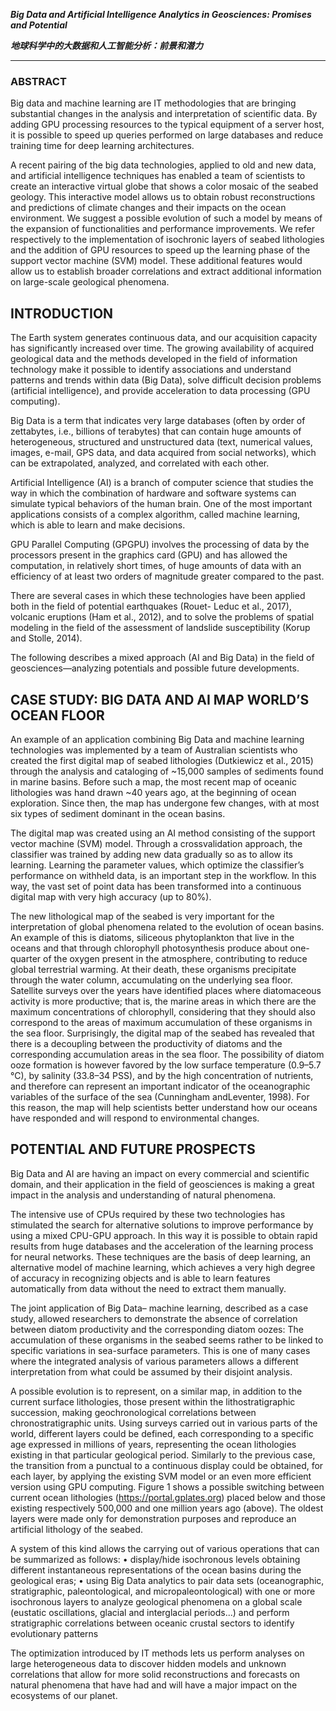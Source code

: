 ***Big Data and Artificial Intelligence Analytics in Geosciences: Promises and Potential***

***地球科学中的大数据和人工智能分析：前景和潜力***

---

### ABSTRACT

Big data and machine learning are IT methodologies that are bringing substantial changes in the analysis and interpretation of scientific data. By adding GPU processing resources to the typical equipment of a server host, it is possible to speed up queries performed on large databases and reduce training time for deep learning architectures.

A recent pairing of the big data technologies, applied to old and new data, and artificial intelligence techniques has enabled a team of scientists to create an interactive virtual globe that shows a color mosaic of the seabed geology. This interactive model allows us to obtain robust reconstructions and predictions of climate changes and their impacts on the ocean environment. We suggest a possible evolution of such a model by means of the expansion of functionalities and performance improvements. We refer respectively to the implementation of isochronic layers of seabed lithologies and the addition of GPU resources to speed up the learning phase of the support vector machine (SVM) model. These additional features would allow us to establish broader correlations and extract additional information on large-scale geological phenomena.

## INTRODUCTION

The Earth system generates continuous data, and our acquisition capacity has significantly increased over time. The growing availability of acquired geological data and the methods developed in the field of information technology make it possible to identify associations and understand patterns and trends within data (Big Data), solve difficult decision problems (artificial intelligence), and provide acceleration to data processing (GPU computing).

Big Data is a term that indicates very large databases (often by order of zettabytes, i.e., billions of terabytes) that can contain huge amounts of heterogeneous, structured and unstructured data (text, numerical values, images, e-mail, GPS data, and data acquired from social networks), which can be extrapolated, analyzed, and correlated with each other.

Artificial Intelligence (AI) is a branch of computer science that studies the way in which the combination of hardware and software systems can simulate typical behaviors of the human brain. One of the most important applications consists of a complex algorithm, called machine learning, which is able to learn and make decisions.

GPU Parallel Computing (GPGPU) involves the processing of data by the processors present in the graphics card (GPU) and has allowed the computation, in relatively short times, of huge amounts of data with an efficiency of at least two orders of magnitude greater compared to the past.

There are several cases in which these technologies have been applied both in the field of potential earthquakes (Rouet- Leduc et al., 2017), volcanic eruptions (Ham et al., 2012), and to solve the problems of spatial modeling in the field of the assessment of landslide susceptibility (Korup and Stolle, 2014).

The following describes a mixed approach (AI and Big Data) in the field of geosciences—analyzing potentials and possible future developments.

## CASE STUDY: BIG DATA AND AI MAP WORLD’S OCEAN FLOOR

An example of an application combining Big Data and machine learning technologies was implemented by a team of Australian scientists who created the first digital map of seabed lithologies (Dutkiewicz et al., 2015) through the analysis and cataloging of ~15,000 samples of sediments found in marine basins. Before such a map, the most recent map of oceanic lithologies was hand drawn ~40 years ago, at the beginning of ocean exploration. Since then, the map has undergone few changes, with at most six types of sediment dominant in the ocean basins.

The digital map was created using an AI method consisting of the support vector machine (SVM) model. Through a crossvalidation approach, the classifier was trained by adding new data gradually so as to allow its learning. Learning the parameter values, which optimize the classifier’s performance on withheld data, is an important step in the workflow. In this way, the vast set of point data has been transformed into a continuous digital map with very high accuracy (up to 80%).

The new lithological map of the seabed is very important for the interpretation of global phenomena related to the evolution of ocean basins. An example of this is diatoms, siliceous phytoplankton that live in the oceans and that through chlorophyll photosynthesis produce about one-quarter of the oxygen present in the atmosphere, contributing to reduce global terrestrial warming. At their death, these organisms precipitate through the water column, accumulating on the underlying sea floor. Satellite surveys over the years have identified places where diatomaceous activity is more productive; that is, the marine areas in which there are the maximum concentrations of chlorophyll, considering that they should also correspond to the areas of maximum accumulation of these organisms in the sea floor. Surprisingly, the digital map of the seabed has revealed that there is a decoupling between the productivity of diatoms and the corresponding accumulation areas in the sea floor. The possibility of diatom ooze formation is however favored by the low surface temperature (0.9–5.7 °C), by salinity (33.8–34 PSS), and by the high concentration of nutrients, and therefore can represent an important indicator of the oceanographic variables of the surface of the sea (Cunningham andLeventer, 1998). For this reason, the map will help scientists better understand how our oceans have responded and will respond to environmental changes.

## POTENTIAL AND FUTURE PROSPECTS

Big Data and AI are having an impact on every commercial and scientific domain, and their application in the field of geosciences is making a great impact in the analysis and understanding of natural phenomena.

The intensive use of CPUs required by these two technologies has stimulated the search for alternative solutions to improve performance by using a mixed CPU-GPU approach. In this way it is possible to obtain rapid results from huge databases and the acceleration of the learning process for neural networks. These techniques are the basis of deep learning, an alternative model of machine learning, which achieves a very high degree of accuracy in recognizing objects and is able to learn features automatically from data without the need to extract them manually.

The joint application of Big Data– machine learning, described as a case study, allowed researchers to demonstrate the absence of correlation between diatom productivity and the corresponding diatom oozes: The accumulation of these organisms in the seabed seems rather to be linked to specific variations in sea-surface parameters. This is one of many cases where the integrated analysis of various parameters allows a different interpretation from what could be assumed by their disjoint analysis.

A possible evolution is to represent, on a similar map, in addition to the current surface lithologies, those present within the lithostratigraphic succession, making geochronological correlations between chronostratigraphic units. Using surveys carried out in various parts of the world, different layers could be defined, each corresponding to a specific age expressed in millions of years, representing the ocean lithologies existing in that particular geological period. Similarly to the previous case, the transition from a punctual to a continuous display could be obtained, for each layer, by applying the existing SVM model or an even more efficient version using GPU computing. Figure 1 shows a possible switching between current ocean lithologies (https://portal.gplates.org) placed below and those existing respectively 500,000 and one million years ago (above). The oldest layers were made only for demonstration purposes and reproduce an artificial lithology of the seabed.

A system of this kind allows the carrying out of various operations that can be summarized as follows:
• display/hide isochronous levels obtaining different instantaneous representations of the ocean basins during the geological eras;
• using Big Data analytics to pair data sets (oceanographic, stratigraphic, paleontological, and micropaleontological) with one or more isochronous layers to analyze geological phenomena on a global scale (eustatic oscillations, glacial and interglacial periods...) and perform stratigraphic correlations between oceanic crustal sectors to identify evolutionary patterns

The optimization introduced by IT methods lets us perform analyses on large heterogeneous data to discover hidden models and unknown correlations that allow for more solid reconstructions and forecasts on natural phenomena that have had and will have a major impact on the ecosystems of our planet.
